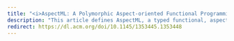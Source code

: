```yaml
---
title: "<i>AspectML: A Polymorphic Aspect-oriented Functional Programming Language</i> published at ACM Transactions on Programming Languages & Systems (TOPLAS)"
description: "This article defines AspectML, a typed functional, aspect-oriented programming language. The main contribution of AspectML is the seamless integration of polymorphism, run-time type analysis and aspect-oriented programming language features."
redirect: https://dl.acm.org/doi/10.1145/1353445.1353448
---
```

